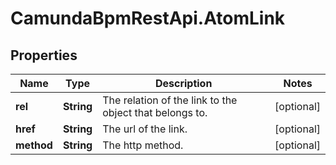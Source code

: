 # CamundaBpmRestApi.AtomLink

## Properties

Name | Type | Description | Notes
------------ | ------------- | ------------- | -------------
**rel** | **String** | The relation of the link to the object that belongs to. | [optional] 
**href** | **String** | The url of the link. | [optional] 
**method** | **String** | The http method. | [optional] 


